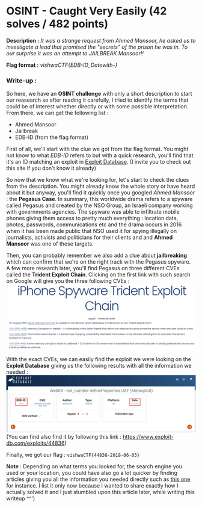 # OSINT - Caught Very Easily (42 solves / 482 points)
**Description :** *It was a strange request from Ahmed Mansoor, he asked us to investigate a lead that promised the "secrets" of the prison he was in. To our surprise it was an attempt to JAILBREAK Mansoor!!*

**Flag format :** *vishwaCTF{EDB-ID_Datewith-}*

### Write-up :
So here, we have an **OSINT challenge** with only a short description to start our reasearch so after reading it carefully, I tried to identify the terms that could be of interest whether directly or with some possible interpretation. From there, we can get the following list :
- Ahmed Mansoor
- Jailbreak
- EDB-ID (from the flag format)

First of all, we'll start with the clue we got from the flag format. You might not know to what *EDB-ID* refers to but with a quick research, you'll find that it's an ID matching an exploit in [Exploit Database](https://www.exploit-db.com/). (I invite you to check out this site if you don't know it already)

So now that we know what we're looking for, let's start to check the clues from the description. You might already know the whole story or have heard about it but anyway, you'll find it quickly once you googled *Ahmed Mansoor* : the **Pegasus Case**. In summary, this worldwide drama refers to a spyware called Pegasus and created by the NSO Group, an Israeli company working with governments agencies. The spyware was able to infiltrate mobile phones giving them access to pretty much everything : location data, photos, passwords, communications etc and the drama occurs in 2016 when it has been made public that NSO used it for spying illegally on journalists, activists and politicians for their clients and and **Ahmed Mansoor** was one of these targets.

Then, you can probably remember we also add a clue about **jailbreaking** which can confirm that we're on the right track with the Pegasus spyware. A few more research later, you'll find Pegasus on three different CVEs called the **Trident Exploit Chain**. Clicking on the first link with such search on Google will give you the three following CVEs :
![trident](images/trident.png)

With the exact CVEs, we can easily find the exploit we were looking on the **Exploit Database** giving us the following results with all the information we needed :
![exploitdb](images/exploitdb.png)
(You can find also find it by following this link : https://www.exploit-db.com/exploits/44836)

Finally, we got our flag : `vishwaCTF{44836-2018-06-05}`

**Note** : Depending on what terms you looked for, the search engine you used or your location, you could have also go a lot quicker by finding articles giving you all the information you needed directly such as [this one](https://citizenlab.ca/2016/08/million-dollar-dissident-iphone-zero-day-nso-group-uae/) for instance. I list it only now because I wanted to share exactly how I actually solved it and I just stumbled upon this article later, while writing this writeup ^^')